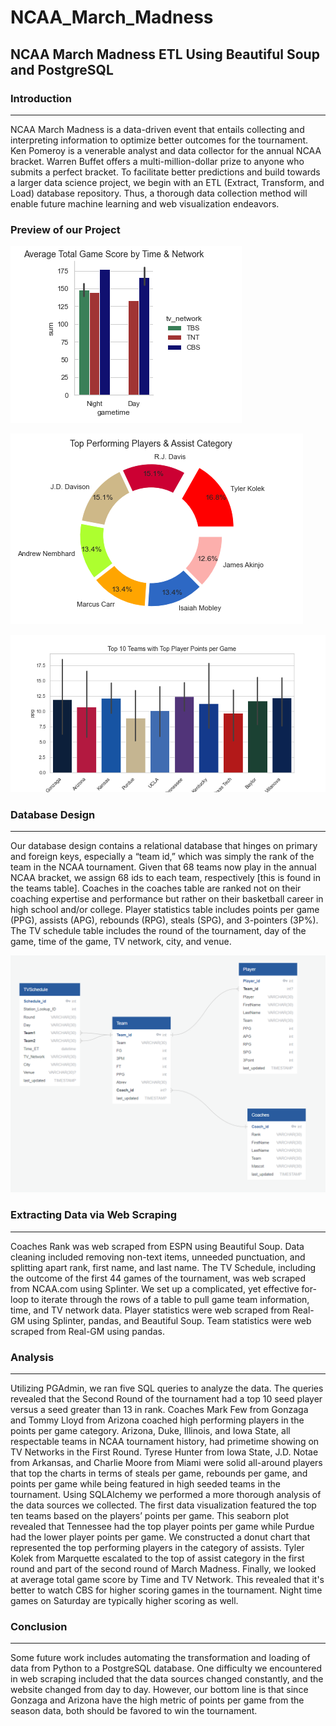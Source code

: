# NCAA_March_Madness

## NCAA March Madness ETL Using Beautiful Soup and PostgreSQL

### Introduction
---
NCAA March Madness is a data-driven event that entails collecting and interpreting information to optimize better outcomes for the tournament. Ken Pomeroy is a venerable analyst and data collector for the annual NCAA bracket. Warren Buffet offers a multi-million-dollar prize to anyone who submits a perfect bracket. To facilitate better predictions and build towards a larger data science project, we begin with an ETL (Extract, Transform, and Load) database repository. Thus, a thorough data collection method will enable future machine learning and web visualization endeavors.

### Preview of our Project

![Alt text](avgGameScore.png?raw=true "Title")

![Alt text](topAssist.png?raw=true "Title")

![Alt text](topTeams.png?raw=true "Title")

### Database Design
---
Our database design contains a relational database that hinges on primary and foreign keys, especially a “team id,” which was simply the rank of the team in the NCAA tournament. Given that 68 teams now play in the annual NCAA bracket, we assign 68 ids to each team, respectively [this is found in the teams table]. Coaches in the coaches table are ranked not on their coaching expertise and performance but rather on their basketball career in high school and/or college. Player statistics table includes points per game (PPG), assists (APG), rebounds (RPG), steals (SPG), and 3-pointers (3P%). The TV schedule table includes the round of the tournament, day of the game, time of the game, TV network, city, and venue. 

![Alt text](ERD_NCAA_Final.png?raw=true "Title")

### Extracting Data via Web Scraping
---
Coaches Rank was web scraped from ESPN using Beautiful Soup. Data cleaning included removing non-text items, unneeded punctuation, and splitting apart rank, first name, and last name. The TV Schedule, including the outcome of the first 44 games of the tournament, was web scraped from NCAA.com using Splinter. We set up a complicated, yet effective for-loop to iterate through the rows of a table to pull game team information, time, and TV network data. Player statistics were web scraped from Real-GM using Splinter, pandas, and Beautiful Soup. Team statistics were web scraped from Real-GM using pandas. 

### Analysis
---
Utilizing PGAdmin, we ran five SQL queries to analyze the data. The queries revealed that the Second Round of the tournament had a top 10 seed player versus a seed greater than 13 in rank. Coaches Mark Few from Gonzaga and Tommy Lloyd from Arizona coached high performing players in the points per game category.  Arizona, Duke, Illinois, and Iowa State, all respectable teams in NCAA tournament history, had primetime showing on TV Networks in the First Round. Tyrese Hunter from Iowa State, J.D. Notae from Arkansas, and Charlie Moore from Miami were solid all-around players that top the charts in terms of steals per game, rebounds per game, and points per game while being featured in high seeded teams in the tournament. 
Using SQLAlchemy we performed a more thorough analysis of the data sources we collected. The first data visualization featured the top ten teams based on the players’ points per game. This seaborn plot revealed that Tennessee had the top player points per game while Purdue had the lower player points per game. We constructed a donut chart that represented the top performing players in the category of assists. Tyler Kolek from Marquette escalated to the top of assist category in the first round and part of the second round of March Madness. Finally, we looked at average total game score by Time and TV Network. This revealed that it's better to watch CBS for higher scoring games in the tournament. Night time games on Saturday are typically higher scoring as well. 

### Conclusion
---
Some future work includes automating the transformation and loading of data from Python to a PostgreSQL database. One difficulty we encountered in web scraping included that the data sources changed constantly, and the website changed from day to day. However, our bottom line is that since Gonzaga and Arizona have the high metric of points per game from the season data, both should be favored to win the tournament. 

